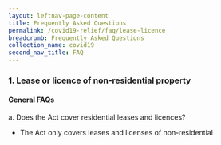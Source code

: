 ```yaml
---
layout: leftnav-page-content
title: Frequently Asked Questions
permalink: /covid19-relief/faq/lease-licence
breadcrumb: Frequently Asked Questions
collection_name: covid19
second_nav_title: FAQ
---
```

### 1. Lease or licence of non-residential property ###

#### General FAQs ####
a. Does the Act cover residential leases and licences?
* The Act only covers leases and licenses of non-residential
